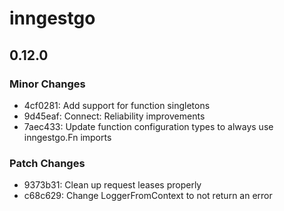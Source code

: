 # inngestgo

## 0.12.0

### Minor Changes

- 4cf0281: Add support for function singletons
- 9d45eaf: Connect: Reliability improvements
- 7aec433: Update function configuration types to always use inngestgo.Fn imports

### Patch Changes

- 9373b31: Clean up request leases properly
- c68c629: Change LoggerFromContext to not return an error

